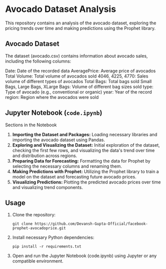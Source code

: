 # Avocado Dataset Analysis
This repository contains an analysis of the avocado dataset, exploring the pricing trends over time and making predictions using the Prophet library.

## Avocado Dataset
The dataset (avocado.csv) contains information about avocado sales, including the following columns:

Date: Date of the recorded data
AveragePrice: Average price of avocados
Total Volume: Total volume of avocados sold
4046, 4225, 4770: Sales volume of different types of avocados
Total Bags: Total bags sold
Small Bags, Large Bags, XLarge Bags: Volume of different bag sizes sold
type: Type of avocado (e.g., conventional or organic)
year: Year of the record
region: Region where the avocados were sold

## Jupyter Notebook (`code.ipynb`)
Sections in the Notebook
1. **Importing the Dataset and Packages:** Loading necessary libraries and importing the avocado dataset using Pandas.
2. **Exploring and Visualizing the Dataset:** Initial exploration of the dataset, checking the first few rows, and visualizing the data's trend over time and distribution across regions.
3. **Preparing Data for Forecasting:** Formatting the data for Prophet by selecting the necessary columns and renaming them.
4. **Making Predictions with Prophet:** Utilizing the Prophet library to train a model on the dataset and forecasting future avocado prices.
5. **Visualizing Predictions:** Plotting the predicted avocado prices over time and visualizing trend components.

## Usage
1. Clone the repository:
   ```
   git clone https://github.com/Devansh-Gupta-Official/facebook-prophet-avocadoprice.git
   ```
2. Install necessary Python dependencies:
   ```
   pip install -r requirements.txt
   ```
3. Open and run the Jupyter Notebook (code.ipynb) using Jupyter or any compatible environment.
